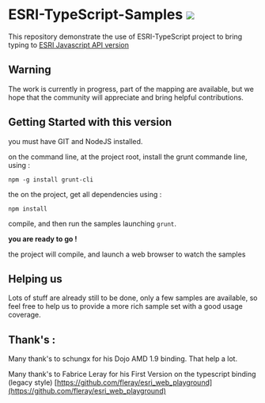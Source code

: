 ESRI-TypeScript-Samples ![](https://travis-ci.org/frett27/ESRI-TypeScript-Samples.png?branch=master)
=======================


This repository demonstrate the use of ESRI-TypeScript project to bring typing to [ESRI Javascript API version](https://developers.arcgis.com/en/javascript/)


Warning
--------

The work is currently in progress, part of the mapping are available, but we hope that the community will appreciate and bring helpful contributions.


Getting Started with this version
---------------------------------

you must have GIT and NodeJS installed.


on the command line, at the project root, install the grunt commande line, using :

`npm -g install grunt-cli`

the on the project, get all dependencies using :

`
npm install
`

compile, and then run the samples launching 
`
grunt
`. 


__you are ready to go !__

the project will compile, and launch a web browser to watch the samples


Helping us
----------

Lots of stuff are already still to be done, only a few samples are available, so feel free to help us to provide a more rich sample set with a good usage coverage.


**Thank's :**
-------------

Many thank's to schungx for his Dojo AMD 1.9 binding. That help a lot.

Many thank's to Fabrice Leray for his First Version on the typescript binding (legacy style) [https://github.com/fleray/esri_web_playground](https://github.com/fleray/esri_web_playground)

